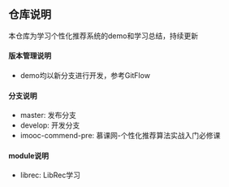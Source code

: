 ## 仓库说明

本仓库为学习个性化推荐系统的demo和学习总结，持续更新

#### 版本管理说明

- demo均以新分支进行开发，参考GitFlow

#### 分支说明

- master: 发布分支
- develop: 开发分支
- imooc-commend-pre: 慕课网-个性化推荐算法实战入门必修课

#### module说明

- librec: LibRec学习
